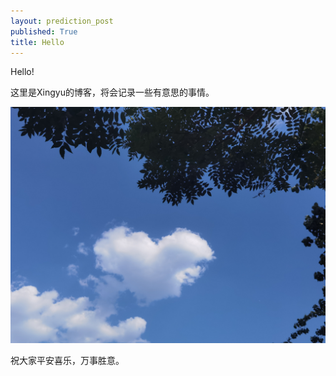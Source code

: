 ```yaml
---
layout: prediction_post
published: True
title: Hello
---
```




Hello!

这里是Xingyu的博客，将会记录一些有意思的事情。

![](../images/hello/love_cloud.jpg)

祝大家平安喜乐，万事胜意。


